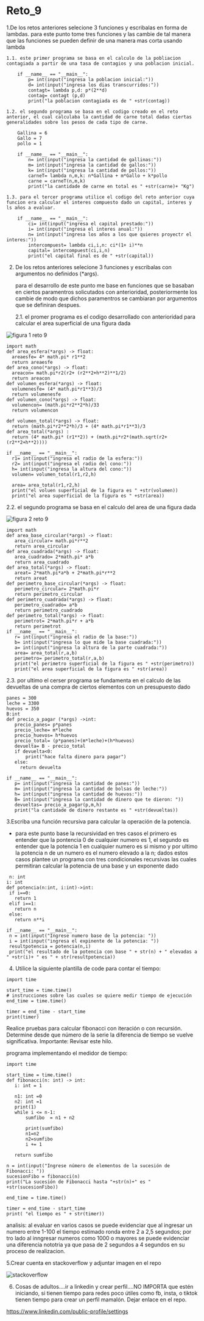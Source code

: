 # Reto_9

1.De los retos anteriores selecione 3 funciones y escribalas en forma de lambdas.
para este punto tome tres funciones y las cambie de tal manera que las funciones se pueden definir de una manera mas corta usando lambda

    1.1. este primer programa se basa en el calculo de la pobliacion contagiada a partir de una tasa de contagios y una poblacion inicial.

```pseudocode
    if __name__ == "__main__":
        p= int(input("ingresa la poblacion inicial:"))
        d= int(input("ingresa los dias transcurridos:"))
        contagt= lambda p,d: p*(2**d)
        contag= contagt (p,d)
        print("la poblacion contagiada es de " +str(contag))
```

    1.2. el segundo programa se basa en el codigo creado en el reto anterior, el cual calculaba la cantidad de carne total dadas ciertas generalidades sobre los pesos de cada tipo de carne.

```pseudocode
    Gallina = 6
    Gallo = 7
    pollo = 1

    if __name__ == "__main__":
        n= int(input("ingresa la cantidad de gallinas:"))
        m= int(input("ingresa la cantidad de gallos:"))
        k= int(input("ingresa la cantidad de pollos:"))
        carneT= lambda n,m,k: n*Gallina + m*Gallo + k*pollo
        carne = carneT(n,m,k)
        print("la cantidade de carne en total es " +str(carne)+ "Kg")
```

    1.3. para el tercer programa utilice el codigo del reto anterior cuya funcion era calcular el interes compuesto dado un capital, interes y ls años a evaluar.
    
```pseudocode
    if __name__ == "__main__":
        ci= int(input("ingresa el capital prestado:"))
        i= int(input("ingresa el interes anual:"))
        n= int(input("ingresa los años a los que quieres proyectr el interes:"))
        intercompuest= lambda ci,i,n: ci*(1+ i)**n
        capital= intercompuest(ci,i,n)
        print("el capital final es de " +str(capital))
```


2. De los retos anteriores selecione 3 funciones y escribalas con argumentos no definidos (*args).

   para el desarrollo de este punto me base en funciones que se basaban en ciertos paramentros solicutados con anterioridad, posteriormente los cambie de modo que dichos paramentros se cambiaran por argumentos que se definiran despues.

   2.1. el promer programa es el codigo desarrollado con anterioridad para calcular el area superficial de una figura dada

![figura 1 reto 9](https://github.com/AndresBustamant/Repo-6/assets/141858005/deb0f541-dc75-4e3f-b84d-5dd3e5df225d)


  ```pseudocode
import math
def area_esfera(*args) -> float:
    areaesfe= 4* math.pi* r1**2
    return areaesfe
def area_cono(*args) -> float:
    areacon= math.pi*r2(r2+ (r2**2+h**2)**1/2)
    return areacon
def volumen_esfera(*args) -> float:
    volumenesfe= (4* math.pi*r1**3)/3
    return volumenesfe
def volumen_cono(*args) -> float:
    volumencon= (math.pi*r2**2*h)/33
    return volumencon

def volumen_total(*args) -> float:
    return (math.pi*r2**2*h)/3 + (4* math.pi*r1**3)/3
def area_total(*args) :
    return (4* math.pi* (r1**2)) + (math.pi*r2*(math.sqrt(r2+ (r2**2+h**2))))

if __name__ == "__main__":
    r1= int(input("ingresa el radio de la esfera:"))
    r2= int(input("ingresa el radio del cono:"))
    h= int(input("ingresa la altura del cono:"))
    volumen= volumen_total(r1,r2,h)

    area= area_total(r1,r2,h)
    print("el voluen superficial de la figura es " +str(volumen))
    print("el area superficial de la figura es " +str(area))
  ```
   2.2. el segundo programa se basa en el calculo del area de una figura dada

![figura 2 reto 9](https://github.com/AndresBustamant/Repo-6/assets/141858005/f9b710ca-b5e3-45fd-9b4c-8de629c38740) 

 ```pseudocode
import math
def area_base_circular(*args) -> float:
    area_circular= math.pi*r**2
    return area_circular
def area_cuadrada(*args) -> float:
    area_cuadrado= 2*math.pi* a*b
    return area_cuadrado
def area_total(*args) -> float:
    areat= 2*math.pi*a*b + 2*math.pi*r**2
    return areat
def perimetro_base_circular(*args) -> float:
    perimetro_circular= 2*math.pi*r
    return perimetro_circular
def perimetro_cuadrada(*args) -> float:
    perimetro_cuadrado= a*b
    return perimetro_cuadrado
def perimetro_total(*args) -> float:
    perimetrot= 2*math.pi*r + a*b
    return perimetrot
if __name__ == "__main__":
    r= int(input("ingresa el radio de la base:"))
    b= int(input("ingresa lo que mide la base cuadrada:"))
    a= int(input("ingresa la altura de la parte cuadrada:"))
    area= area_total(r,a,b)
    perimetro= perimetro_total(r,a,b)
    print("el perimetro superficial de la figura es " +str(perimetro))
    print("el area superficial de la figura es " +str(area))
 ```

   2.3. por ultimo el cerser programa se fundamenta en el calculo de las devueltas de una compra de ciertos elementos con un presupuesto dado

 ```pseudocode
panes = 300
leche = 3300
huevos = 350
B:int
def precio_a_pagar (*args) ->int:
    precio_panes= p*panes
    precio_leche= m*leche
    precio_huevos= h*huevos
    precio_total= (p*panes)+(m*leche)+(h*huevos)
    devuelta= B - precio_total
    if devuelta<0:
        print("hace falta dinero para pagar")
    else:
      return devuelta

if __name__ == "__main__":
    p= int(input("ingresa la cantidad de panes:"))
    m= int(input("ingresa la cantidad de bolsas de leche:"))
    h= int(input("ingresa la cantidad de huevos:"))
    B= int(input("ingresa la cantidad de dinero que te dieron: "))
    devueltas= precio_a_pagar(p,m,h)
    print("la cantidade de dinero restante es " +str(devueltas))
 ```

3.Escriba una función recursiva para calcular la operación de la potencia. 

- para este punto base la recursividad en tres casos el primero es entender que la pontencia 0 de cualquier numero es 1, el segundo es entender que la potencia 1 en cualquier numero es si mismo y por ultimo la potencia n de un numero es el numero elevado a la n; dados estos casos plantee un programa con tres condicionales recursivas las cuales permitiran calcular la potencia de una base y un exponente dado

 ```pseudocode
  n: int
i: int
def potencia(n:int, i:int)->int:
  if i==0:
    return 1
  elif i==1:
    return n
  else:
    return n**i

if __name__ == "__main__":
  n = int(input("Ingrese numero base de la potencia: "))
  i = int(input("ingresa el expinente de la potencia: "))
  resultpotencia = potencia(n,i)
  print("el resultado de la potencia con base " + str(n) + " elevadas a " +str(i)+ " es " + str(resultpotencia))
 ```
4. Utilice la siguiente plantilla de code para contar el tiempo:

 ```pseudocode
import time

start_time = time.time()
# instrucciones sobre las cuales se quiere medir tiempo de ejecución
end_time = time.time()

timer = end_time - start_time
print(timer)
 ```

Realice pruebas para calcular fibonacci con iteración o con recursión. Determine desde que número de la serie la diferencia de tiempo se vuelve significativa. Importante: Revisar este hilo.

programa implementando el medidor de tiempo:

 ```pseudocode
import time

start_time = time.time()
def fibonacci(n: int) -> int:
    i: int = 1

    n1: int =0
    n2: int =1
    print(1)
    while i <= n-1:
        sumfibo  = n1 + n2

        print(sumfibo)
        n1=n2
        n2=sumfibo
        i += 1

    return sumfibo

n = int(input("Ingrese número de elementos de la sucesión de Fibonacci: "))
sucesionFibo = fibonacci(n)
print("La sucesión de Fibonacci hasta "+str(n)+" es " +str(sucesionFibo))

end_time = time.time()

timer = end_time - start_time
print( "el tiempo es " + str(timer))
 ```

analisis: al evaluar en varios casos se puede evidenciar que al ingresar un numero entre 1-100 el tiempo estimado ronda entre 2 a 2,5 segundos; por tro lado al inngresar numeros como 1000 o mayores se puede evidenciar una diferencia nototria ya que pasa de 2 segundos a 4 segundos en su proceso de realizacion.

5.Crear cuenta en stackoverflow y adjuntar imagen en el repo

![stackoverflow](https://github.com/AndresBustamant/Reto_9/assets/141858005/ed68aadd-9c9c-485c-8cdc-64310c8e5a0c)

6. Cosas de adultos....ir a linkedin y crear perfil....NO IMPORTA que estén iniciando, si tienen tiempo para redes poco útiles como fb, insta, o tiktok tienen tiempo para crear un perfil mamalón. Dejar enlace en el repo.

https://www.linkedin.com/public-profile/settings
